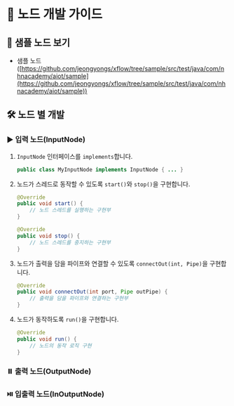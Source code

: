 # 📔 노드 개발 가이드

## 📄 샘플 노드 보기

- 샘플 노드 ([https://github.com/jeongyongs/xflow/tree/sample/src/test/java/com/nhnacademy/aiot/sample](https://github.com/jeongyongs/xflow/tree/sample/src/test/java/com/nhnacademy/aiot/sample))

## 🛠️ 노드 별 개발

### ▶️ 입력 노드(InputNode)

1. `InputNode` 인터페이스를 `implements`합니다.
   ```java
   public class MyInputNode implements InputNode { ... }
   ```
2. 노드가 스레드로 동작할 수 있도록 `start()`와 `stop()`을 구현합니다.
   ```java
   @Override
   public void start() {
       // 노드 스레드를 실행하는 구현부
   }
   
   @Override
   public void stop() {
       // 노드 스레드를 중지하는 구현부
   }
   ```
3. 노드가 출력을 담을 파이프와 연결할 수 있도록 `connectOut(int, Pipe)`을 구현합니다.
   ```java
   @Override
   public void connectOut(int port, Pipe outPipe) {
       // 출력을 담을 파이프와 연결하는 구현부
   }
   ```
4. 노드가 동작하도록 `run()`을 구현합니다.
   ```java
   @Override
   public void run() {
       // 노드의 동작 로직 구현
   }
   ```

### ⏸️ 출력 노드(OutputNode)

### ⏯️ 입출력 노드(InOutputNode)
